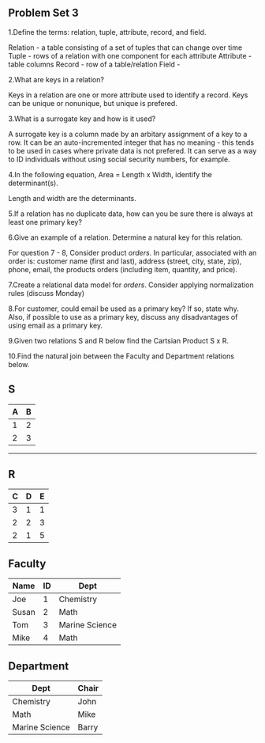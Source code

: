 ## Problem Set 3 

1.Define the terms: relation, tuple, attribute, record, and field.

Relation - a table consisting of a set of tuples that can change over time
Tuple - rows of a relation with one component for each attribute
Attribute - table columns
Record - row of a table/relation
Field - 

2.What are keys in a relation?

Keys in a relation are one or more attribute used to identify a record. Keys can be unique or nonunique, but unique is prefered.

3.What is a surrogate key and how is it used?

A surrogate key is a column made by an arbitary assignment of a key to a row. It can be an auto-incremented integer that has no meaning - this tends to be used in cases where private data is not prefered. It can serve as a way to ID individuals without using social security numbers, for example.

4.In the following equation, Area = Length x Width, identify the determinant(s).

Length and width are the determinants.

5.If a relation has no duplicate data, how can you be sure there is always at least one primary key?



6.Give an example of a relation.  Determine a natural key for this relation.



  For question 7 - 8, Consider product *orders*.  In particular, associated with an order is: customer name (first and last), address (street, city, state, zip), phone, email, the products orders (including item, quantity, and price).  

7.Create a relational data model for *orders*.  Consider applying normalization rules (discuss Monday)

8.For customer, could email be used as a primary key?  If so, state why.  Also, if possible to use as a primary key, discuss any disadvantages of using email as a primary key.

9.Given two relations S and R below find the Cartsian Product S x R. 

10.Find the natural join between the Faculty and Department relations below.



S
--------------
| A | B |
|---|---|
| 1 | 2 |
| 2 | 3 |
---------

R
------------
| C | D | E |
|---|---|---|
| 3 | 1 | 1 |
| 2 | 2 | 3 |
| 2 | 1 | 5 |



Faculty
--------------
| Name | ID | Dept |
|-------|----|----------------|
| Joe | 1 | Chemistry |
| Susan | 2 | Math |
| Tom | 3 | Marine Science |
| Mike | 4 | Math |


Department
------------
| Dept | Chair  |
|---|---|
| Chemistry | John |
| Math | Mike |
| Marine Science | Barry |
